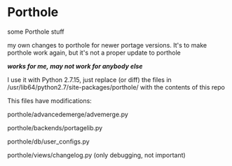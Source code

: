 # Porthole
some Porthole stuff

my own changes to porthole for newer portage versions.
It's to make porthole work again, but it's not a 
proper update to porthole

***works for me, may not work for anybody else***

I use it with Python 2.7.15, just replace  (or diff)
the files in /usr/lib64/python2.7/site-packages/porthole/
with the contents of this repo

This files have modifications: 

porthole/advancedemerge/advemerge.py

porthole/backends/portagelib.py

porthole/db/user_configs.py

porthole/views/changelog.py (only debugging, not important)
